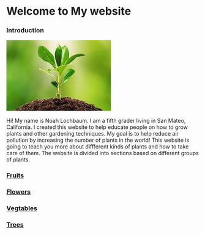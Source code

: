 # Welcome to My website



### Introduction
![plant](docs/assets/images/download.jpeg)

Hi! My name is Noah Lochbaum. I am a fifth grader living in San Mateo, California. I created this website to help educate people on how to grow plants and other gardening techniques. My goal is to help reduce air pollution by increasing the number of plants in the world! This website is going to teach you more about diffferent kinds of plants and how to take care of them. The website is divided into sections based on different groups of plants. 

### [Fruits](fruits.md)





### [Flowers](Flowers.md)





### [Vegtables](Vegetables.md)





### [Trees](Trees.md)
